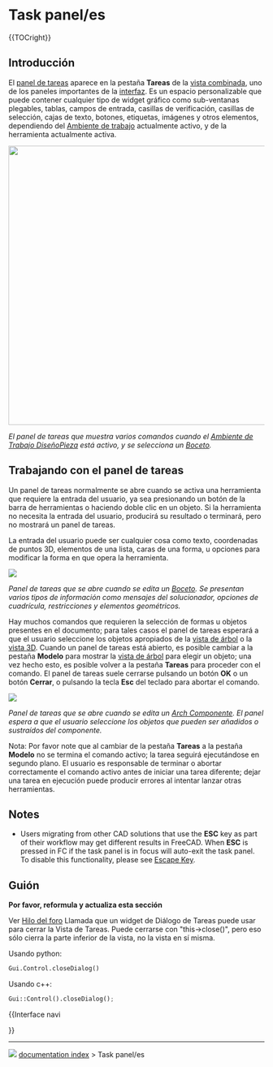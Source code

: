 # Task panel/es
{{TOCright}}

## Introducción


<div class="mw-translate-fuzzy">

El [panel de tareas](task_panel/es.md) aparece en la pestaña **Tareas** de la [vista combinada](combo_view/es.md), uno de los paneles importantes de la [interfaz](interface/es.md). Es un espacio personalizable que puede contener cualquier tipo de widget gráfico como sub-ventanas plegables, tablas, campos de entrada, casillas de verificación, casillas de selección, cajas de texto, botones, etiquetas, imágenes y otros elementos, dependiendo del [Ambiente de trabajo](Workbenches/de.md) actualmente activo, y de la herramienta actualmente activa.


</div>

<img alt="" src=images/FreeCAD_Combo_view_Task_panel.png  style="width:" height="550px;">


<div class="mw-translate-fuzzy">



*El panel de tareas que muestra varios comandos cuando el [Ambiente de Trabajo DiseñoPieza](PartDesign_Workbench/es.md) está activo, y se selecciona un [Boceto](Sketch/es.md).*


</div>

## Trabajando con el panel de tareas 

Un panel de tareas normalmente se abre cuando se activa una herramienta que requiere la entrada del usuario, ya sea presionando un botón de la barra de herramientas o haciendo doble clic en un objeto. Si la herramienta no necesita la entrada del usuario, producirá su resultado o terminará, pero no mostrará un panel de tareas.

La entrada del usuario puede ser cualquier cosa como texto, coordenadas de puntos 3D, elementos de una lista, caras de una forma, u opciones para modificar la forma en que opera la herramienta.

![](images/FreeCAD_Combo_view_Task_panel_Sketcher.png )



*Panel de tareas que se abre cuando se edita un [Boceto](Sketch/es.md). Se presentan varios tipos de información como mensajes del solucionador, opciones de cuadrícula, restricciones y elementos geométricos.*


<div class="mw-translate-fuzzy">

Hay muchos comandos que requieren la selección de formas u objetos presentes en el documento; para tales casos el panel de tareas esperará a que el usuario seleccione los objetos apropiados de la [ vista de árbol](tree_view/es.md) o la [ vista 3D](3D_view/es.md). Cuando un panel de tareas está abierto, es posible cambiar a la pestaña **Modelo** para mostrar la [ vista de árbol](tree_view/es.md) para elegir un objeto; una vez hecho esto, es posible volver a la pestaña **Tareas** para proceder con el comando. El panel de tareas suele cerrarse pulsando un botón **OK** o un botón **Cerrar**, o pulsando la tecla **Esc** del teclado para abortar el comando.


</div>

![](images/FreeCAD_Combo_view_Task_panel_ArchComponent.png )


<div class="mw-translate-fuzzy">



*Panel de tareas que se abre cuando se edita un [Arch Componente](Arch_Component/es.md). El panel espera a que el usuario seleccione los objetos que pueden ser añadidos o sustraídos del componente.*


</div>

Nota: Por favor note que al cambiar de la pestaña **Tareas** a la pestaña **Modelo** no se termina el comando activo; la tarea seguirá ejecutándose en segundo plano. El usuario es responsable de terminar o abortar correctamente el comando activo antes de iniciar una tarea diferente; dejar una tarea en ejecución puede producir errores al intentar lanzar otras herramientas.

## Notes

-   Users migrating from other CAD solutions that use the **ESC** key as part of their workflow may get different results in FreeCAD. When **ESC** is pressed in FC if the task panel is in focus will auto-exit the task panel. To disable this functionality, please see [Escape Key](Fine-tuning#Escape_Key.md).

## Guión


**Por favor, reformula y actualiza esta sección**

Ver [Hilo del foro](https://forum.freecadweb.org/viewtopic.php?f=10&t=44170&p=376759#p376759) Llamada que un widget de Diálogo de Tareas puede usar para cerrar la Vista de Tareas. Puede cerrarse con \"this-\>close()\", pero eso sólo cierra la parte inferior de la vista, no la vista en sí misma.

Usando python: 
```python
Gui.Control.closeDialog()
```

Usando c++: 
```python
Gui::Control().closeDialog();
```


{{Interface navi

}}



---
![](images/Right_arrow.png) [documentation index](../README.md) > Task panel/es
